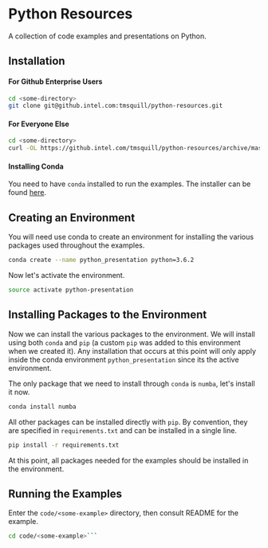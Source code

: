 # Python Resources

A collection of code examples and presentations on Python.

## Installation

#### For Github Enterprise Users

```bash
cd <some-directory>
git clone git@github.intel.com:tmsquill/python-resources.git
```

#### For Everyone Else

```bash
cd <some-directory>
curl -OL https://github.intel.com/tmsquill/python-resources/archive/master.zip && unzip master.zip && rm master.zip
```

#### Installing Conda

You need to have ```conda``` installed to run the examples. The installer can be found [here](https://conda.io/miniconda.html).

## Creating an Environment

You will need use conda to create an environment for installing the various packages used throughout the examples.

```bash
conda create --name python_presentation python=3.6.2
```

Now let's activate the environment.

```bash
source activate python-presentation
```

## Installing Packages to the Environment

Now we can install the various packages to the environment. We will install using both ```conda``` and ```pip``` (a custom ```pip``` was added to this environment when we created it). Any installation that occurs at this point will only apply inside the conda environment ```python_presentation``` since its the active environment.

The only package that we need to install through ```conda``` is ```numba```, let's install it now.

```bash
conda install numba
```

All other packages can be installed directly with ```pip```. By convention, they are specified in ```requirements.txt``` and can be installed in a single line.

```bash
pip install -r requirements.txt
```

At this point, all packages needed for the examples should be installed in the environment.

## Running the Examples

Enter the ```code/<some-example>``` directory, then consult README for the example.

```bash
cd code/<some-example>```
```
